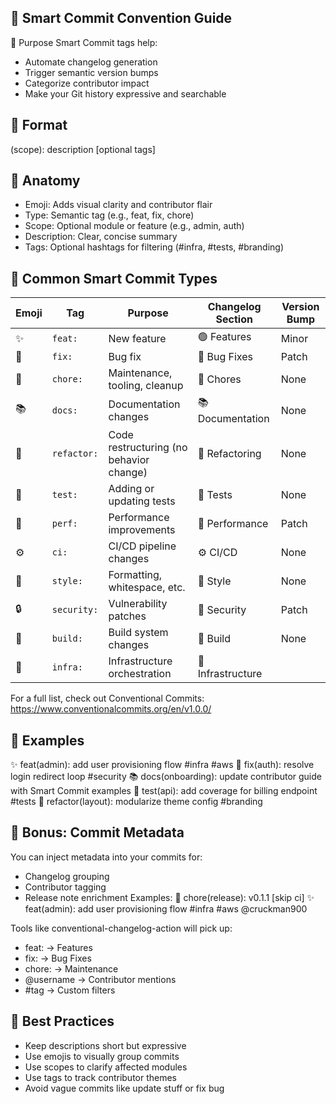 ## 🎸 Smart Commit Convention Guide
🧠 Purpose
Smart Commit tags help:
- Automate changelog generation
- Trigger semantic version bumps
- Categorize contributor impact
- Make your Git history expressive and searchable

## 📝 Format
<emoji> <type>(scope): description [optional tags]

## 🔧 Anatomy
- Emoji: Adds visual clarity and contributor flair
- Type: Semantic tag (e.g., feat, fix, chore)
- Scope: Optional module or feature (e.g., admin, auth)
- Description: Clear, concise summary
- Tags: Optional hashtags for filtering (#infra, #tests, #branding)

## 🔖 Common Smart Commit Types

| Emoji   | Tag         | Purpose                                  | Changelog Section      | Version Bump |
|---------|-------------|------------------------------------------|------------------------|--------------|
| ✨     | `feat:`     | New feature                              | 🟢 Features            | Minor        |
| 🐛     | `fix:`      | Bug fix                                  | 🔧 Bug Fixes           | Patch        |
| 🧹     | `chore:`    | Maintenance, tooling, cleanup            | 🧹 Chores              | None         |
| 📚     | `docs:`     | Documentation changes                    | 📚 Documentation       | None         |
| 🔄     | `refactor:` | Code restructuring (no behavior change)  | 🔄 Refactoring         | None         |
| 🧪     | `test:`     | Adding or updating tests                 | 🧪 Tests               | None         |
| 🚀     | `perf:`     | Performance improvements                 | 🚀 Performance         | Patch        |
| ⚙️     | `ci:`       | CI/CD pipeline changes                   | ⚙️ CI/CD               | None         |
| 🎨     | `style:`    | Formatting, whitespace, etc.             | 🎨 Style               | None         |
| 🔒     | `security:` | Vulnerability patches                    | 🔐 Security            | Patch        |
| 🧭     | `build:`    | Build system changes                     | 🧭 Build               | None         |
| 🧱     | `infra:`    | Infrastructure orchestration             | 🧱 Infrastructure     

For a full list, check out Conventional Commits: https://www.conventionalcommits.org/en/v1.0.0/

## 🧪 Examples
✨ feat(admin): add user provisioning flow #infra #aws
🐛 fix(auth): resolve login redirect loop #security
📚 docs(onboarding): update contributor guide with Smart Commit examples
🧪 test(api): add coverage for billing endpoint #tests
🔄 refactor(layout): modularize theme config #branding

## 🧠 Bonus: Commit Metadata
You can inject metadata into your commits for:
- Changelog grouping
- Contributor tagging
- Release note enrichment
Examples:
📝 chore(release): v0.1.1 [skip ci]
✨ feat(admin): add user provisioning flow #infra #aws @cruckman900

Tools like conventional-changelog-action will pick up:
- feat: → Features
- fix: → Bug Fixes
- chore: → Maintenance
- @username → Contributor mentions
- #tag → Custom filters

## 🧭 Best Practices
- Keep descriptions short but expressive
- Use emojis to visually group commits
- Use scopes to clarify affected modules
- Use tags to track contributor themes
- Avoid vague commits like update stuff or fix bug
